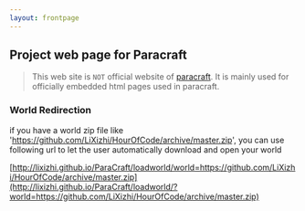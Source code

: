 ```yaml
---
layout: frontpage
---
```

## Project web page for Paracraft

> This web site is `NOT` official website of [paracraft](http://www.paracraft.cn).
> It is mainly used for officially embedded html pages used in paracraft.

### World Redirection
if you have a world zip file like 'https://github.com/LiXizhi/HourOfCode/archive/master.zip', 
you can use following url to let the user automatically download and open your world

[http://lixizhi.github.io/ParaCraft/loadworld/world=https://github.com/LiXizhi/HourOfCode/archive/master.zip](http://lixizhi.github.io/ParaCraft/loadworld/?world=https://github.com/LiXizhi/HourOfCode/archive/master.zip)  
